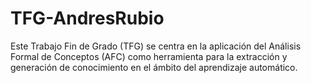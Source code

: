 # TFG-AndresRubio
Este Trabajo Fin de Grado (TFG) se centra en la aplicación del Análisis Formal de Conceptos (AFC) como herramienta para la extracción y generación de conocimiento en el ámbito del aprendizaje automático.
